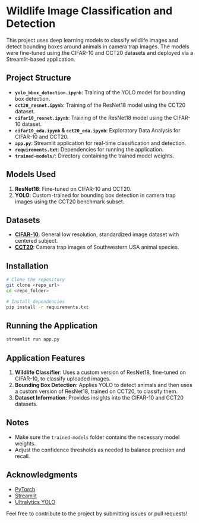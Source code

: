 # Wildlife Image Classification and Detection

This project uses deep learning models to classify wildlife images and detect bounding boxes around animals in camera trap images. The models were fine-tuned using the CIFAR-10 and CCT20 datasets and deployed via a Streamlit-based application.

## Project Structure

- **`yolo_bbox_detection.ipynb`**: Training of the YOLO model for bounding box detection.
- **`cct20_resnet.ipynb`**: Training of the ResNet18 model using the CCT20 dataset.
- **`cifar10_resnet.ipynb`**: Training of the ResNet18 model using the CIFAR-10 dataset.
- **`cifar10_eda.ipynb` & `cct20_eda.ipynb`**: Exploratory Data Analysis for CIFAR-10 and CCT20.
- **`app.py`**: Streamlit application for real-time classification and detection.
- **`requirements.txt`**: Dependencies for running the application.
- **`trained-models/`**: Directory containing the trained model weights.

## Models Used

1. **ResNet18**: Fine-tuned on CIFAR-10 and CCT20.
2. **YOLO**: Custom-trained for bounding box detection in camera trap images using the CCT20 benchmark subset.

## Datasets

- **[CIFAR-10](https://www.cs.toronto.edu/~kriz/cifar.html)**: General low resolution, standardized image dataset with centered subject.
- **[CCT20](https://lila.science/datasets/caltech-camera-traps)**: Camera trap images of Southwestern USA animal species.

## Installation

```bash
# Clone the repository
git clone <repo_url>
cd <repo_folder>

# Install dependencies
pip install -r requirements.txt
```

## Running the Application

```bash
streamlit run app.py
```

## Application Features

1. **Wildlife Classifier**: Uses a custom version of ResNet18, fine-tuned on CIFAR-10, to classify uploaded images.
2. **Bounding Box Detection**: Applies YOLO to detect animals and then uses a custom version of ResNet18, trained on CCT20, to classify them.
3. **Dataset Information**: Provides insights into the CIFAR-10 and CCT20 datasets.

## Notes

- Make sure the `trained-models` folder contains the necessary model weights.
- Adjust the confidence thresholds as needed to balance precision and recall.

## Acknowledgments

- [PyTorch](https://pytorch.org/)
- [Streamlit](https://streamlit.io/)
- [Ultralytics YOLO](https://github.com/ultralytics/yolov5)

Feel free to contribute to the project by submitting issues or pull requests!
